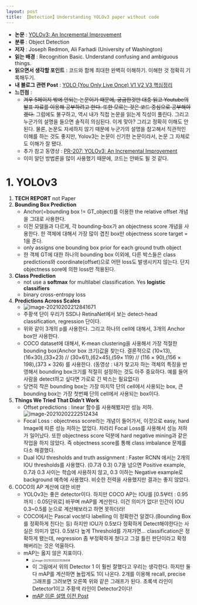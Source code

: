 ```yaml
---
layout: post
title: 【Detection】Understanding YOLOv3 paper without code 
---
```


- **논문** : [YOLOv3: An Incremental Improvement](https://arxiv.org/pdf/1804.02767.pdf)
- **분류** : Object Detection
- **저자** : Joseph Redmon, Ali Farhadi (University of Washington)
- **읽는 배경** : Recognition Basic. Understand confusing and ambiguous things.
- **읽으면서 생각할 포인트** : 코드와 함께 최대한 완벽히 이해하기. 이해한 것 정확히 기록해두기.
- **내 블로그 관련 Post** : [YOLO (You Only Live Once) V1 V2 V3 핵심정리](https://junha1125.github.io/blog/artificial-intelligence/2020-08-18-YOLO/)
- **느낀점**  : 
  - ~~겨우 5페이지 밖에 안되는 논문이기 때문에, 궁금한것만 대충 읽고 Youtube의 발표 자료를 이용해 공부하려고 한다. 또한 모르는 것은 코드 중심으로 공부해야겠다.~~  그럼에도 불구하고, 역시 내가 직접 논문을 읽는게 직성이 풀린다. 그리고 누군가의 설명을 들으면 솔직히 의심된다. 이게 맞아? 그리고 정확히 이해도 안된다. 물론, 논문도 자세하지 않기 때문에 누군가의 설명을 참고해서 직관적인 이해를 하는 것도 좋지만, Yolov3는 논문이 신기한 논문이라서, 논문 그 자체로도 이해가 잘 됐다. 
  - 추가 참고 동영상 : [PR-207: YOLOv3: An Incremental Improvement](https://www.youtube.com/watch?v=HMgcvgRrDcA)
  - 이미 알던 방법론을 많이 사용했기 때문에, 코드는 안봐도 될 것 같다. 



# 1. YOLOv3

1. **TECH REPORT** not Paper
2. **Bounding Box Prediction**
   - Anchor(=bounding box != GT_object)를 이용한 the relative offset 개념을 그대로 사용한다.
   - 이전 모델들과 다르게, 각 bounding-box가 an objectness score 개념을 사용한다. 한 객체에 대해서 가장 많이 겹친 box만 objectness score target = 1을 준다. 
   - only assigns one bounding box prior for each ground truth object
   - 한 객체 GT에 대한 하나의 bounding box 이외에, 다른 박스들은 class predictions와 coordinate(offset)으로 어떤 loss도 발생시키지 않는다. 단지 objectness sore에 의한 loss만 적용된다. 
3. **Class Prediction**
   - not use a **softmax** for multilabel classification. Yes  **logistic classifiers**
   - binary cross-entropy loss
4. **Predictions Across Scales**
   - ![image-20210202212841671](C:\Users\sb020\AppData\Roaming\Typora\typora-user-images\image-20210202212841671.png)
   - 주황색 단이 우리가 SSD나 RetinaNet에서 보는 detect-head classification, regression 단이다.
   - 위와 같이 3개의 p를 사용한다. 그리고 하나의 cell에 대해서, 3개의 Anchor box만 사용한다. 
   - COCO dataset에 대해서, K-mean clustering을 사용해서 가장 적절한 bounding box(Anchor box 크기)값을 찾는다. 결론적으로 (10×13),(16×30),(33×23) // (30×61),(62×45),(59× 119) // (116 × 90),(156 × 198),(373 × 326) 를 사용한다. (동영상 : 내가 찾고자 하는 객체의 특징을 반영해서 bounding box크기를 적절히 설정하는 것도 아주 중요하다. 예를 들어 사람을 detect하고 싶다면 가로로 긴 박스는 필요없다)
   - 당연히 작은 bounding box는 가장 마지막 단의 cell에서 사용되는 box, 큰 bounding box는 가장 첫번째 단의 cell에서 사용되는 box이다.
5. **Things We Tried That Didn’t Work**
   - Offset predictions : linear 함수를 사용해봤지만 성능 저하.   
     ![image-20210202222512434](C:\Users\sb020\AppData\Roaming\Typora\typora-user-images\image-20210202222512434.png)
   - Focal Loss : objectness score라는 개념이 들어가서, 이것으로 easy, hard Image에 따른 성능 저하는 없었다. 차라리 Focal Loss를 사용해서 성능 저하가 일어났다. 또한 objectness score 덕분에 hard negative mining과 같은 작업을 하지 않았다. 즉 objectness score를 통해 class imbalance 문제를 다소 해결했다.
   - Dual IOU thresholds and truth assignment : Faster RCNN 에서는 2개의 IOU thresholds를 사용했다. (0.7과 0.3) 0.7을 넘으면 Positive example, 0.7과 0.3 사이는 학습에 사용하지 않고, 0.3 이하는 Negative example로 background 예측에 사용했다. 비슷한 전력을 사용했지만 결과는 좋지 않았다. 
6. COCO의 AP 계산에 대한 비판
   - YOLOv3는 좋은 detector이다. 하지만 COCO AP는 IOU를 [0.5부터 : 0.95까지 : 0.05단위로] 바꾸며 mAP를 계산한다. 이건 의미가 없다! 인간이 IOU 0.3~0.5를 눈으로 계산해보라고 하면 못하더라! 
   - COCO에서는 Pascal voc보다 labelling 이 정확한건 알겠다.(Bounding Box를 정확하게 친다는 등) 하지만 IOU가 0.5보다 정확하게 Detect해야한다는 사실은 의미가 없다. 0.5보다 높게 Threshold를 가져가면... classification은 정확하게 됐는데, regression 좀 부정확하게 쳤다고 그걸 틀린 판단이라고 확정해버리는 것은 억울하다. 
   - mAP는 옳지 않은 지표이다.
     - <img src="C:\Users\sb020\AppData\Roaming\Typora\typora-user-images\image-20210202223526436.png" alt="image-20210202223526436" style="zoom: 50%;" />
     - 이 그림에서 위의 Detector 1 이 훨씬 잘했다고 우리는 생각한다. 하지만 둘다 mAP를 계산하면 놀랍게도 1이 나온다. 2개를 이용해 recall, precise 그래프를 그려보면 오른쪽 위와 같은 그래프가 된다. 초록색 라인이 Detector1이고 주황색 라인이 Detector2이다!  
     - [mAP 이론 설명 이전 Post ](https://junha1125.github.io/blog/artificial-intelligence/2020-08-10-detect,segmenta/#5-%ED%95%84%EC%88%98-%EC%84%B1%EB%8A%A5%EC%A7%80%ED%91%9C-map-mean-average-precision) 

































